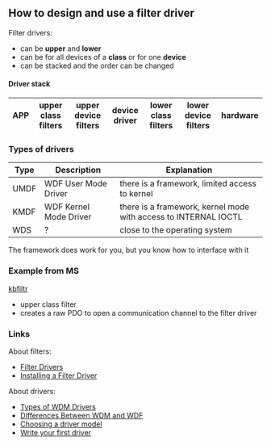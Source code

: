 ## How to design and use a filter driver

Filter drivers:
- can be **upper** and **lower**
- can be for all devices of a **class** or for one **device**
- can be stacked and the order can be changed

#### Driver stack

| APP  | upper class filters | upper device filters | device driver | lower class filters | lower device filters | hardware |
|------|---------------------|----------------------|---------------|---------------------|----------------------|----------|

### Types of drivers

| Type | Description            | Explanation                                                     |
|------|------------------------|-----------------------------------------------------------------|
| UMDF | WDF User Mode Driver   | there is a framework, limited access to kernel                  |
| KMDF | WDF Kernel Mode Driver | there is a framework, kernel mode with access to INTERNAL IOCTL |
| WDS  |  ? | close to the operating system |

The framework does work for you, but you know how to interface with it

### Example from MS
[kbfiltr](https://github.com/Microsoft/Windows-driver-samples/tree/master/input/kbfiltr)
- upper class filter
- creates a raw PDO to open a communication channel to the filter driver

### Links
About filters:

- [Filter Drivers](https://docs.microsoft.com/en-us/windows-hardware/drivers/kernel/filter-drivers)
- [Installing a Filter Driver](https://docs.microsoft.com/en-us/windows-hardware/drivers/install/installing-a-filter-driver)

About drivers:
- [Types of WDM Drivers](https://docs.microsoft.com/en-us/windows-hardware/drivers/kernel/types-of-wdm-drivers)
- [Differences Between WDM and WDF](https://docs.microsoft.com/en-us/windows-hardware/drivers/wdf/differences-between-wdm-and-kmdf)
- [Choosing a driver model](https://docs.microsoft.com/en-us/windows-hardware/drivers/gettingstarted/choosing-a-driver-model)
- [Write your first driver](https://docs.microsoft.com/en-us/windows-hardware/drivers/gettingstarted/writing-your-first-driver)

